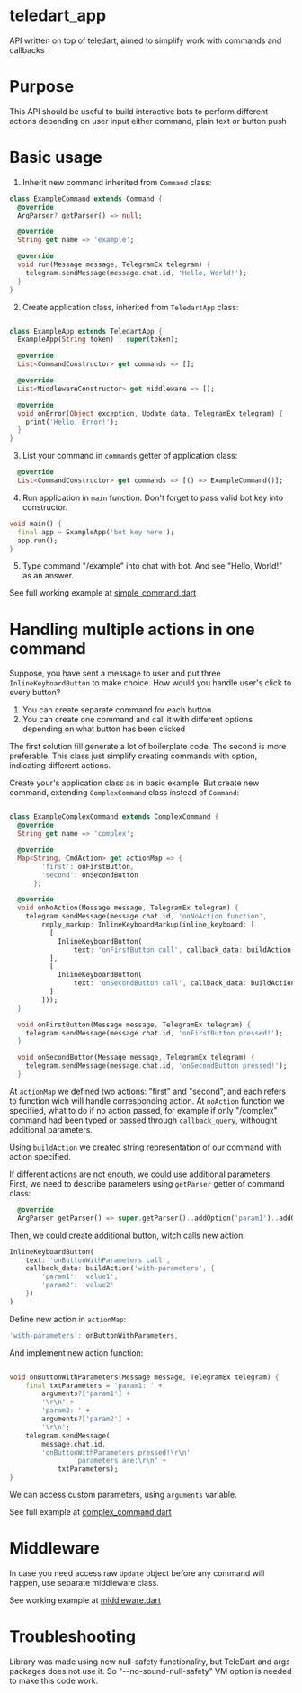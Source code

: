 # teledart_app
API written on top of teledart, aimed to simplify work with commands and callbacks

# Purpose

This API should be useful to build interactive bots to perform different actions depending on user input either command, plain text or button push

# Basic usage

1. Inherit new command inherited from `Command` class:
``` dart
class ExampleCommand extends Command {
  @override
  ArgParser? getParser() => null;

  @override
  String get name => 'example';

  @override
  void run(Message message, TelegramEx telegram) {
    telegram.sendMessage(message.chat.id, 'Hello, World!');
  }
}
```
2. Create application class, inherited from `TeledartApp` class:
```dart

class ExampleApp extends TeledartApp {
  ExampleApp(String token) : super(token);

  @override
  List<CommandConstructor> get commands => [];

  @override
  List<MiddlewareConstructor> get middleware => [];

  @override
  void onError(Object exception, Update data, TelegramEx telegram) {
    print('Hello, Error!');
  }
}
```
3. List your command in `commands` getter of application class:
```dart
  @override
  List<CommandConstructor> get commands => [() => ExampleCommand()];
```
4. Run application in `main` function. Don't forget to pass valid bot key into constructor.
```dart
void main() {
  final app = ExampleApp('bot key here');
  app.run();
}
```
5. Type command "/example" into chat with bot. And see "Hello, World!" as an answer.

See full working example at [simple_command.dart](example/simple_command.dart)

# Handling multiple actions in one command

Suppose, you have sent a message to user and put three `InlineKeyboardButton` to make choice. How would you handle user's click to every button?
 1. You can create separate command for each button.
 2. You can create one command and call it with different options depending on what button has been clicked

The first solution fill generate a lot of boilerplate code. The second is more preferable. This class just simplify creating commands with option, indicating different actions.

Create your's application class as in basic example. But create new command, extending `ComplexCommand` class instead of `Command`:

```dart

class ExampleComplexCommand extends ComplexCommand {
  @override
  String get name => 'complex';

  @override
  Map<String, CmdAction> get actionMap => {
        'first': onFirstButton,
        'second': onSecondButton
      };

  @override
  void onNoAction(Message message, TelegramEx telegram) {
    telegram.sendMessage(message.chat.id, 'onNoAction function',
        reply_markup: InlineKeyboardMarkup(inline_keyboard: [
          [
            InlineKeyboardButton(
                text: 'onFirstButton call', callback_data: buildAction('first'))
          ],
          [
            InlineKeyboardButton(
                text: 'onSecondButton call', callback_data: buildAction('second'))
          ]
        ]));
  }

  void onFirstButton(Message message, TelegramEx telegram) {
    telegram.sendMessage(message.chat.id, 'onFirstButton pressed!');
  }

  void onSecondButton(Message message, TelegramEx telegram) {
    telegram.sendMessage(message.chat.id, 'onSecondButton pressed!');
  }
```

At `actionMap` we defined two actions: "first" and "second", and each refers to function wich will handle corresponding action. At `noAction` function we specified, what to do if no action passed, for example if only "/complex" command had been typed or passed through `callback_query`, withought additional parameters. 

Using `buildAction` we created string representation of our command with action specified. 

If different actions are not enouth, we could use additional parameters. First, we need to describe parameters using `getParser` getter of command class:

```dart
  @override
  ArgParser getParser() => super.getParser()..addOption('param1')..addOption('param2');
```
Then, we could create additional button, witch calls new action:
```dart
InlineKeyboardButton(
    text: 'onButtonWithParameters call',
    callback_data: buildAction('with-parameters', {
        'param1': 'value1', 
        'param2': 'value2'
    })
)
```
Define new action in `actionMap`:
```dart
'with-parameters': onButtonWithParameters,
```
And implement new action function: 
```dart

void onButtonWithParameters(Message message, TelegramEx telegram) {
    final txtParameters = 'param1: ' +
        arguments?['param1'] +
        '\r\n' +
        'param2: ' +
        arguments?['param2'] +
        '\r\n';
    telegram.sendMessage(
        message.chat.id,
        'onButtonWithParameters pressed!\r\n'
                'parameters are:\r\n' +
            txtParameters);
}
```
We can access custom parameters, using `arguments` variable. 

See full example at [complex_command.dart](example/complex_command.dart)

# Middleware

In case you need access raw `Update` object before any command will happen, use separate middleware class.

See working example at [middleware.dart](example/middleware.dart)

# Troubleshooting

Library was made using new null-safety functionality, but TeleDart and args packages does not use it. So "--no-sound-null-safety" VM option is needed to make this code work. 